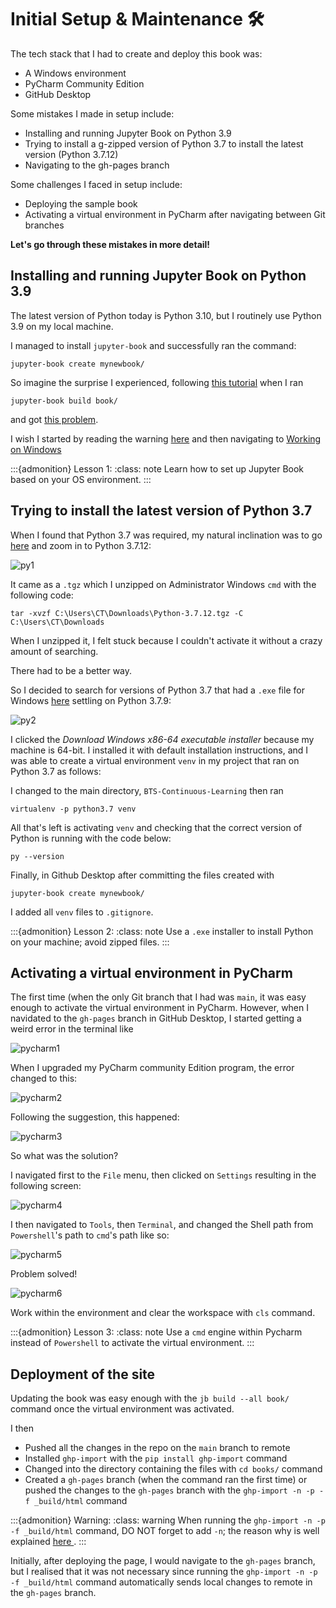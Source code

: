 # Initial Setup \& Maintenance 🛠️

The tech stack that I had to create and deploy this
book was:
* A Windows environment
* PyCharm Community Edition
* GitHub Desktop

Some mistakes I made in setup include:
* Installing and running Jupyter Book on Python 3.9
* Trying to install a g-zipped version of Python 3.7 to install the latest version (Python 3.7.12)
* Navigating to the gh-pages branch

Some challenges I faced in setup include:
* Deploying the sample book
* Activating a virtual environment in PyCharm after navigating between Git branches

__Let's go through these mistakes in more detail!__

## Installing and running Jupyter Book on Python 3.9

The latest version of Python today is Python 3.10, but
I routinely use Python 3.9 on my local machine.

I managed to install `jupyter-book` and successfully
ran the command:

```
jupyter-book create mynewbook/
```

So imagine the surprise I experienced, following
<a href='https://jupyterbook.org/start/create.html'>this
tutorial</a> when I ran

```
jupyter-book build book/
```

and got <a href='https://github.com/executablebooks/jupyter-book/issues/906'>
this problem</a>.

I wish I started by reading the warning
<a href='https://jupyterbook.org/start/your-first-book.html'>
here</a> and then navigating to 
<a href='https://jupyterbook.org/advanced/windows.html#working-on-windows'>
Working on Windows</a>

:::{admonition} Lesson 1:
:class: note
Learn how to set up Jupyter Book based on your OS
environment.
:::

## Trying to install the latest version of Python 3.7

When I found that Python 3.7 was required, my natural
inclination was to go
<a href='https://www.python.org/downloads/'>here</a>
and zoom in to Python 3.7.12:

![py1](./images/img1.png)

It came as a `.tgz` which I unzipped on Administrator
Windows `cmd` with the following code:

```
tar -xvzf C:\Users\CT\Downloads\Python-3.7.12.tgz -C C:\Users\CT\Downloads  
```

When I unzipped it, I felt stuck because I couldn't
activate it without a crazy amount of searching.

There had to be a better way.

So I decided to search for versions of Python 3.7
that had a `.exe` file for Windows
<a href='https://www.python.org/downloads/windows/'>
here</a>
settling on Python 3.7.9:

![py2](./images/img2.png)

I clicked the *Download Windows x86-64 executable
installer* because my machine is 64-bit. I installed
it with default installation instructions, and I was
able to create a virtual environment `venv` in my project
that ran on Python 3.7 as follows:

I changed to the main directory, `BTS-Continuous-Learning`
then ran

```
virtualenv -p python3.7 venv
```

All that's left is activating `venv` and checking that
the correct version of Python is running with the code
below:

```
py --version
```

Finally, in Github Desktop after committing the files
created with

```
jupyter-book create mynewbook/
```

I added all `venv` files to `.gitignore`.

:::{admonition} Lesson 2:
:class: note
Use a `.exe` installer to install Python on your
machine; avoid zipped files.
:::

## Activating a virtual environment in PyCharm

The first time (when the only Git branch that I had
was `main`, it was easy enough to activate the virtual
environment in PyCharm. However, when I navidated to the
`gh-pages` branch in GitHub Desktop, I started getting a
weird error in the terminal like

![pycharm1](./images/img3.png)

When I upgraded my PyCharm community Edition program,
the error changed to this:

![pycharm2](./images/img4.png)

Following the suggestion, this happened:

![pycharm3](./images/img5.png)

So what was the solution?

I navigated first to the `File` menu, then clicked on
`Settings` resulting in the following screen:

![pycharm4](./images/img6.png)

I then navigated to `Tools`, then `Terminal`, and changed the
Shell path from `Powershell`'s path to `cmd`'s path like so:

![pycharm5](./images/img7.png)

Problem solved!

![pycharm6](./images/img8.png)

Work within the environment and clear the workspace with `cls`
command.

:::{admonition} Lesson 3:
:class: note
Use a `cmd` engine within Pycharm instead of `Powershell` to
activate the virtual environment.
:::

## Deployment of the site

Updating the book was easy enough with the `jb build --all book/`
command once the virtual environment was activated.

I then
* Pushed all the changes in the repo on the `main` branch to remote
* Installed `ghp-import` with the `pip install ghp-import` command
* Changed into the directory containing the files with `cd books/` command
* Created a `gh-pages` branch (when the command ran the first time) or pushed the changes to the `gh-pages` branch with the `ghp-import -n -p -f _build/html` command

:::{admonition} Warning:
:class: warning
When running the `ghp-import -n -p -f _build/html` command,
DO NOT forget to add `-n`; the reason why is well explained
<a href='https://jupyterbook.org/publish/gh-pages.html'>here
</a>.
:::

Initially, after deploying the page, I would navigate to the
`gh-pages` branch, but I realised that it was not necessary since
running the `ghp-import -n -p -f _build/html` command
automatically sends local changes to remote in the `gh-pages`
branch.

<br>
